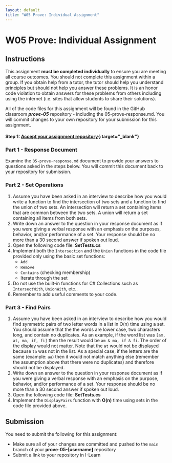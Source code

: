 ```yaml
---
layout: default
title: "W05 Prove: Individual Assignment"
---
```


# W05 Prove: Individual Assignment
## Instructions
This assignment **must be completed individually** to ensure you are meeting all course outcomes. You should not complete this assignment within a group. If you obtain help from a tutor, the tutor should help you understand principles but should not help you answer these problems. It is an honor code violation to obtain answers for these problems from others including using the internet (i.e. sites that allow students to share their solutions).

All of the code files for this assignment will be found in the GitHub classroom ***prove-05*** repository - including the 05-prove-response.md. You will commit changes to your own repository for your submission for this assignment.

#### Step 1: [Accept your assignment repository](prove-classroom){:target="_blank"}

### Part 1 - Response Document
Examine the `05-prove-response.md` document to provide your answers to questions asked in the steps below. You will commit this document back to your repository for submission.

### Part 2 - Set Operations
1. Assume you have been asked in an interview to describe how you would write a function to find the intersection of two sets and a function to find the union of two sets. An intersection will return a set containing items that are common between the two sets. A union will return a set containing all items from both sets.
2. Write down an answer to the question in your response document as if you were giving a verbal response with an emphasis on the purposes, behavior, and/or performance of a set. Your response should be no more than a 30 second answer if spoken out loud.
3. Open the following code file: **SetTests.cs**
4. Implement both the `Intersection` and the `Union` functions in the code file provided only using the basic set functions:
    * `Add`
    * `Remove`
    * `Contains` (checking membership)
    * Iterate through the set
5. Do not use the built-in functions for C# Collections such as `IntersectWith`, `UnionWith`, etc..
6. Remember to add useful comments to your code.

### Part 3 - Find Pairs
1. Assume you have been asked in an interview to describe how you would find symmetric pairs of two letter words in a list in O(n) time using a set. You should assume that the the words are lower case, two characters long, and contain no duplicates. As an example, if the word list was `[am, at, ma, if, fi]` then the result would be `am & ma, if & fi`. The order of the display would not matter. Note that the `at` would not be displayed because `ta` was not in the list. As a special case, if the letters are the same (example: `aa`) then it would not match anything else (remember the assumption above that there were no duplicates) and therefore should not be displayed.
2. Write down an answer to the question in your response document as if you were giving a verbal response with an emphasis on the purpose, behavior, and/or performance of a set. Your response should be no more than a 30 second answer if spoken out loud.
3. Open the following code file: **SetTests.cs**
4. Implement the `DisplayPairs` function with **O(n)** time using sets in the code file provided above.

## Submission
You need to submit the following for this assignment:
* Make sure all of your changes are committed and pushed to the `main` branch of your **prove-05-[username]** repository
* Submit a link to your repository in I-Learn
